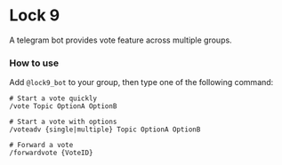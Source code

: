 # Lock 9

A telegram bot provides vote feature across multiple groups.

### How to use

Add `@lock9_bot` to your group, then type one of the following command:

```
# Start a vote quickly
/vote Topic OptionA OptionB

# Start a vote with options
/voteadv {single|multiple} Topic OptionA OptionB

# Forward a vote
/forwardvote {VoteID}
```
